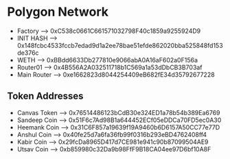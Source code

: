 # Polygon Network

- Factory 	--> 		0xC538c0661C661571032798F40c1859a9255924D9
- INIT HASH 	-->		0x148fcbc4533fccb7edad9d1a2ee78bae51efde862020bba525848fd153de376c
- WETH 		--> 		0xBBdd6633Db277810e9066abA0A16aF602a0F156a
- Router01 	--> 		0x4B556A2A032511718b1C569a1a53dDbCB3B703af
- Main Router 	--> 		0xe1662823d8044254409eB682fE34d35792677228

## Token Addresses

- Canvas Token 	--> 		0x76514486123bCdB30e324ED1a78b54b389Ea6769
- Sandeep Coin 	-->		0x51F6c7Ad98B1a644452ECf05eDDCa70FD5ec0A30
- Heemank Coin 	-->		0x31C6F857a19639f19A9460b6D6157A50CC77e77D
- Anshul Coin 	-->		0x40fe25d7a6fa36fb99f0316b293eBD4762408ff4
- Kabir Coin 	-->		0x29fcDa8965D417d7CE981e941c90b87099504AE9
- Utsav Coin 	-->		0xb859980c32Da9b98FfF9B18CA04ee97D6bf10A8F